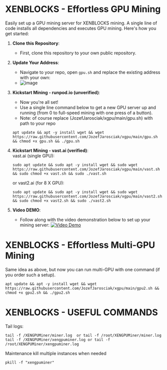 # XENBLOCKS - Effortless GPU Mining

Easily set up a GPU mining server for XENBLOCKS mining. A single line of code installs all dependencies and executes GPU mining. Here's how you get started:

1. **Clone this Repository**: 
   - First, clone this repository to your own public repository.

2. **Update Your Address**:
   - Navigate to your repo, open `gpu.sh` and replace the existing address with your own:
   - ![image](https://github.com/JozefJarosciak/xgpu/assets/3492464/5ddc43df-4e40-44b9-9aa9-4584e2e1b724)


3. **Kickstart Mining - runpod.io (unverified)**:
   - Now you're all set!
   - Use a single line command below to get a new GPU server up and running (from 0 to full-speed mining with one press of a button).
   - Note: of course replace (JozefJarosciak/xgpu/main/gpu.sh) with path to your repo
   ```
   apt update && apt -y install wget && wget https://raw.githubusercontent.com/JozefJarosciak/xgpu/main/gpu.sh && chmod +x gpu.sh && ./gpu.sh
   ```

3. **Kickstart Mining - vast.ai (verified)**:   
   vast.ai (single GPU):
      ```
   sudo apt update && sudo apt -y install wget && sudo wget https://raw.githubusercontent.com/JozefJarosciak/xgpu/main/vast.sh && sudo chmod +x vast.sh && sudo ./vast.sh
      ```
   
   or vast2.ai (for 8 X GPU):
      ```
   sudo apt update && sudo apt -y install wget && sudo wget https://raw.githubusercontent.com/JozefJarosciak/xgpu/main/vast2.sh && sudo chmod +x vast2.sh && sudo ./vast2.sh
      ```

   
4. **Video DEMO**:
   - Follow along with the video demonstration below to set up your mining server:
   [![Video Demo](https://img.youtube.com/vi/oXrj8RKKyak/0.jpg)](https://youtu.be/oXrj8RKKyak)


# XENBLOCKS - Effortless Multi-GPU Mining
Same idea as above, but now you can run multi-GPU with one command (if you order such a setup).
```
apt update && apt -y install wget && wget https://raw.githubusercontent.com/JozefJarosciak/xgpu/main/gpu2.sh && chmod +x gpu2.sh && ./gpu2.sh
```

# XENBLOCKS - USEFUL COMMANDS 

Tail logs:
```
tail -f /XENGPUMiner/miner.log  or tail -f /root/XENGPUMiner/miner.log
tail -f /XENGPUMiner/xengpuminer.log or tail -f /root/XENGPUMiner/xengpuminer.log
```

Maintenance kill multiple instances when needed
```
pkill -f "xengpuminer"
```
